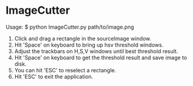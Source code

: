 # ImageCutter

Usage:
$ python ImageCutter.py path/to/image.png

1. Click and drag a rectangle in the sourceImage window.
2. Hit 'Space' on keyboard to bring up hsv threshold windows.
3. Adjust the trackbars on H,S,V windows until best threshold result.
4. Hit 'Space' on keyboard to get the threshold result and save image to disk.
5. You can hit 'ESC' to reselect a rectangle.
6. Hit 'ESC' to exit the application.
